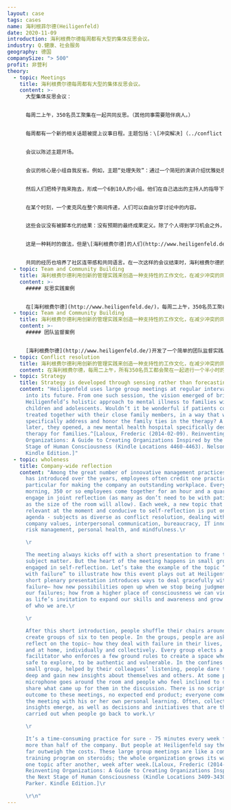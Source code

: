 ```yaml
---
layout: case
tags: cases
name: 海利根菲尔德(Heiligenfeld)
date: 2020-11-09
introduction: 海利根费尔德每周都有大型的集体反思会议。
industry: Q.健康、社会服务
geography: 德国
companySize: "> 500"
profit: 非营利
theory:
  - topic: Meetings
    title: 海利根费尔德每周都有大型的集体反思会议。
    content: >-
      大型集体反思会议：


      每周二上午，350名员工聚集在一起共同反思。（其他同事需要陪伴病人。）


      每周都有一个新的相关话题被提上议事日程。主题包括：\[冲突解决]（../conflict resolution/）、处理失败、\[组织文化与价值观]（../culture and values/），以及类似的内容。


      会议以陈述主题开场。


      会议的核心是小组自我反省。例如，主题“处理失败”：通过一个简短的演讲介绍优雅处理失败的方法——当我们不再对自己的失败进行评判时，新的可能性会如此这般的被打开等等。


      然后人们把椅子拖来拖去，形成一个6到10人的小组。他们在自己选出的主持人的指导下，分组思考这个话题。


      在某个时刻，一个麦克风在整个房间传递，人们可以自由分享讨论中的内容。


      这些会议没有被脚本化的结果：没有预期的最终成果定义。除了个人得到学习机会之外，集体见解也应运而生。当人们返回工作岗位时，都会主动采取行动。


      这是一种耗时的做法，但是\[海利根费尔德]的人们(http://www.heiligenfeld.de/)说，好处远远大于投入的代价。这些会议就像给全公司打类固醇般的培训计划。


      共同的经历也培养了社区连带感和共同语言。在一次这样的会议结束时，海利根费尔德的一名员工站起来说：“你知道，我希望家里也能有更多的海利根费尔德精神。
  - topic: Team and Community Building
    title: 海利根费尔德利用创新的管理实践来创造一种支持性的工作文化，在减少冲突的同时培养信任、同理心和同情心。
    content: >-
      ##### 反思实践案例


      在[海利根费尔德](http://www.heiligenfeld.de/)，每周二上午，350名员工聚在一起进行一个半小时的共同反思。每周会有一个与当下相关、有利于自我反省的新话题被提上议事日程。最近的会议反映了各种各样的主题，如冲突解决、处理失败、公司价值观、人际沟通、官僚制度、IT创新、风险管理、个人健康和正念。会议总是以一个简短的陈述开始，然后分小组进行自我反思。每个小组都会选出一位主持人，他会执行一些基本规则，创造一个安全的探索空间，成员都坦诚的让自己展示真实的、有时是脆弱的人性。在小范围内同事的倾听过程帮助下，人们敢于深入挖掘，获得关于自己和他人的新见解。同事们每周都会置身于一个由一些基本规则创造的安全空间，而这些规则要求他们作真正的自己。他们学会了用深厚的人性之光，透过自己的勇气力量以及弱点之美来看待彼此。在会议中建立起来的信任、同理心和同情心，远远超出了会议室的范围。这些感觉开始渗透到整个组织。
  - topic: Team and Community Building
    title: 海利根费尔德利用创新的管理实践来创造一种支持性的工作文化，在减少冲突的同时培养信任、同理心和同情心。
    content: >-
      ##### 团队监督案例


      [海利根费尔德](http://www.heiligenfeld.de/)开发了一个简单的团队监督实践。该公司与四名外部教练合作，每个教练都有自己的专长领域（关系、组织发展、系统思维、领导力）。每个月都有很多时间段开放给各团队和教练们约咨询时间。组织建议每个团队每年至少举行一次这类的咨询会议；但实际上，平均每个团队都会举行两到四次会议。在讨论中，在外部导师的帮助下，同事们能深入探讨紧张情绪会暴露出什么样的自我人性，以及如何才能逐渐解决紧张情绪。
  - topic: Conflict resolution
    title: 海利根费尔德利用创新的管理实践来创造一种支持性的工作文化，在减少冲突的同时培养信任、同理心和同情心。
    content: 在海利根费尔德，每周二上午，所有350名员工都会聚在一起进行一个半小时的共同反思。每周都会有一个新的话题被提上议事日程，这个话题是有利于自我反省的最新话题。最近的会议反映了各种各样的主题，如冲突解决、处理失败、公司价值观、人际沟通、官僚制度、IT创新、风险管理、个人健康和正念。会议总是以一个简短的陈述开始，然后在小组中进行自我反思。每个小组都会选出一位执行基本规则的促进者，这些规则创造了一个可以安全探索、真实和易受攻击的空间。在小范围内，在同事的倾听帮助下，人们敢于深入挖掘，获得关于自己和他人的新见解。同事们每周都会置身于一个由基本规则所创造的安全空间，而这些规则要求他们作真正的自己。他们学会了用深厚的人性之光，用自己的力量和弱点之美来看待彼此。在这些会议中形成的信任、同理心和同情心会扩展到整个组织。
  - topic: Strategy
    title: Strategy is developed through sensing rather than forecasting.
    content: "Heiligenfeld uses large group meetings at regular intervals to sense
      into its future. From one such session, the vision emerged of bringing
      Heiligenfeld’s holistic approach to mental illness to families with
      children and adolescents. Wouldn’t it be wonderful if patients could be
      treated together with their close family members, in a way that would
      specifically address and honor the family ties in the therapy? A year
      later, they opened, a new mental health hospital specifically dedicated to
      therapy for families.^[Laloux, Frederic (2014-02-09). Reinventing
      Organizations: A Guide to Creating Organizations Inspired by the Next
      Stage of Human Consciousness (Kindle Locations 4460-4463). Nelson Parker.
      Kindle Edition.]"
  - topic: wholeness
    title: Company-wide reflection
    content: "Among the great number of innovative management practices Heiligenfeld
      has introduced over the years, employees often credit one practice in
      particular for making the company an outstanding workplace. Every Tuesday
      morning, 350 or so employees come together for an hour and a quarter to
      engage in joint reflection (as many as don’t need to be with patients and
      as the size of the room will allow). Each week, a new topic that is
      relevant at the moment and conducive to self-reflection is put on the
      agenda - subjects as diverse as conflict resolution, dealing with failure,
      company values, interpersonal communication, bureaucracy, IT innovations,
      risk management, personal health, and mindfulness.\r

      \r

      The meeting always kicks off with a short presentation to frame the
      subject matter. But the heart of the meeting happens in small groups
      engaged in self-reflection. Let’s take the example of the topic “dealing
      with failure” to illustrate how this event plays out at Heiligenfeld. The
      short plenary presentation introduces ways to deal gracefully with
      failure— how new possibilities open up when we stop being judgmental about
      our failures; how from a higher place of consciousness we can view failure
      as life’s invitation to expand our skills and awareness and grow into more
      of who we are.\r

      \r

      After this short introduction, people shuffle their chairs around to
      create groups of six to ten people. In the groups, people are asked to
      reflect on the topic— how they deal with failure in their lives, at work
      and at home, individually and collectively. Every group elects a
      facilitator who enforces a few ground rules to create a space where it’s
      safe to explore, to be authentic and vulnerable. In the confines of the
      small group, helped by their colleagues’ listening, people dare to dig
      deep and gain new insights about themselves and others. At some point, a
      microphone goes around the room and people who feel inclined to do so
      share what came up for them in the discussion. There is no scripted
      outcome to these meetings, no expected end product; everyone comes out of
      the meeting with his or her own personal learning. Often, collective
      insights emerge, as well as decisions and initiatives that are then
      carried out when people go back to work.\r

      \r

      It’s a time-consuming practice for sure - 75 minutes every week for
      more than half of the company. But people at Heiligenfeld say the benefits
      far outweigh the costs. These large group meetings are like a company-wide
      training program on steroids; the whole organization grows its way through
      one topic after another, week after week.[Laloux, Frederic (2014-02-09).
      Reinventing Organizations: A Guide to Creating Organizations Inspired by
      the Next Stage of Human Consciousness (Kindle Locations 3409-3430). Nelson
      Parker. Kindle Edition.]\r

      \r\n"
---
```


